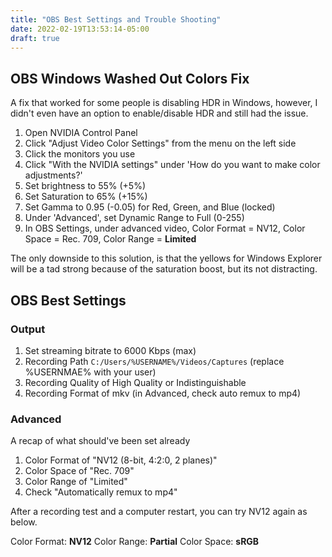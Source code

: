 ```yaml
---
title: "OBS Best Settings and Trouble Shooting"
date: 2022-02-19T13:53:14-05:00
draft: true
---
```


## OBS Windows Washed Out Colors Fix

A fix that worked for some people is disabling HDR in Windows, however,
I didn't even have an option to enable/disable HDR and still had the issue.

1. Open NVIDIA Control Panel
2. Click "Adjust Video Color Settings" from the menu on the left side
3. Click the monitors you use
4. Click "With the NVIDIA settings" under 'How do you want to make color adjustments?'
5. Set brightness to 55% (+5%)
6. Set Saturation to 65% (+15%)
7. Set Gamma to 0.95 (-0.05) for Red, Green, and Blue (locked)
8. Under 'Advanced', set Dynamic Range to Full (0-255)
9. In OBS Settings, under advanced video, Color Format = NV12, Color Space = Rec. 709, Color Range = **Limited**

The only downside to this solution, is that the yellows for Windows Explorer
will be a tad strong because of the saturation boost, but its not distracting.

## OBS Best Settings

### Output

1. Set streaming bitrate to 6000 Kbps (max)
2. Recording Path `C:/Users/%USERNAME%/Videos/Captures` (replace %USERNMAE% with your user)
3. Recording Quality of High Quality or Indistinguishable
4. Recording Format of mkv (in Advanced, check auto remux to mp4)

### Advanced

A recap of what should've been set already

1. Color Format of "NV12 (8-bit, 4:2:0, 2 planes)"
2. Color Space of "Rec. 709"
3. Color Range of "Limited"
4. Check "Automatically remux to mp4"

After a recording test and a computer restart, you can try NV12 again as below.

Color Format: **NV12**
Color Range: **Partial**
Color Space: **sRGB**
